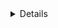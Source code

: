 <!-- >>>>>> BEGIN GENERATED FILE (include): SOURCE test/include/templates/ruby_details.md -->
<!-- >>>>>> BEGIN INCLUDED FILE (details): SOURCE test/include/includes/ruby.rb -->
<details>
class RubyCode

  def initialize
    puts('This is Ruby.')
  end

end
</details>
<!-- <<<<<< END INCLUDED FILE (details): SOURCE test/include/includes/ruby.rb -->
<!-- <<<<<< END GENERATED FILE (include): SOURCE test/include/templates/ruby_details.md -->
